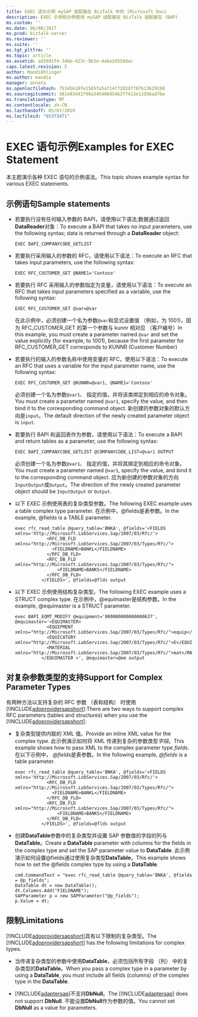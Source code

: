 ```yaml
---
title: EXEC 语句示例 mySAP 适配器在 BizTalk 中的 |Microsoft Docs
description: EXEC 示例和示例使用 mySAP 适配器在 BizTalk 适配器包 (BAP)
ms.custom: ''
ms.date: 06/08/2017
ms.prod: biztalk-server
ms.reviewer: ''
ms.suite: ''
ms.tgt_pltfrm: ''
ms.topic: article
ms.assetid: ad2691f4-34bb-423c-9b3e-4abe2d55ddac
caps.latest.revision: 5
author: MandiOhlinger
ms.author: mandia
manager: anneta
ms.openlocfilehash: 75345610fe1585fa5af14f7202d7f87613629198
ms.sourcegitcommit: 381e83d43796a345488d54b3f7413e11d56ad7be
ms.translationtype: MT
ms.contentlocale: zh-CN
ms.lasthandoff: 05/07/2019
ms.locfileid: "65373471"
---
```

# <a name="examples-for-exec-statement"></a><span data-ttu-id="85130-103">EXEC 语句示例</span><span class="sxs-lookup"><span data-stu-id="85130-103">Examples for EXEC Statement</span></span>
<span data-ttu-id="85130-104">本主题演示各种 EXEC 语句的示例语法。</span><span class="sxs-lookup"><span data-stu-id="85130-104">This topic shows example syntax for various EXEC statements.</span></span>

## <a name="sample-statements"></a><span data-ttu-id="85130-105">示例语句</span><span class="sxs-lookup"><span data-stu-id="85130-105">Sample statements</span></span> 
  
-   <span data-ttu-id="85130-106">若要执行没有任何输入参数的 BAPI，请使用以下语法;数据通过返回**DataReader**对象：</span><span class="sxs-lookup"><span data-stu-id="85130-106">To execute a BAPI that takes no input parameters, use the following syntax; data is returned through a **DataReader** object:</span></span>  
  
    ```  
    EXEC BAPI_COMPANYCODE_GETLIST  
    ```  
  
-   <span data-ttu-id="85130-107">若要执行采用输入的参数的 RFC，请使用以下语法：</span><span class="sxs-lookup"><span data-stu-id="85130-107">To execute an RFC that takes input parameters, use the following syntax:</span></span>  
  
    ```  
    EXEC RFC_CUSTOMER_GET @NAME1='Contoso'  
    ```  
  
-   <span data-ttu-id="85130-108">若要执行 RFC 采用输入的参数指定为变量，请使用以下语法：</span><span class="sxs-lookup"><span data-stu-id="85130-108">To execute an RFC that takes input parameters specified as a variable, use the following syntax:</span></span>  
  
    ```  
    EXEC RFC_CUSTOMER_GET @var=@var  
    ```  
  
     <span data-ttu-id="85130-109">在此示例中，必须创建一个名为参数`@var`和显式设置值 （例如，为 1001)，因为 RFC_CUSTOMER_GET 的第一个参数与 kunnr 相对应 （客户编号）</span><span class="sxs-lookup"><span data-stu-id="85130-109">In this example, you must create a parameter named `@var` and set the value explicitly (for example, to 1001), because the first parameter for RFC_CUSTOMER_GET corresponds to KUNNR (Customer Number)</span></span>  
  
-   <span data-ttu-id="85130-110">若要执行的输入的参数名称中使用变量的 RFC，使用以下语法：</span><span class="sxs-lookup"><span data-stu-id="85130-110">To execute an RFC that uses a variable for the input parameter name, use the following syntax:</span></span>  
  
    ```  
    EXEC RFC_CUSTOMER_GET @KUNNR=@var1, @NAME1='Contoso'  
    ```  
  
     <span data-ttu-id="85130-111">必须创建一个名为参数`@var1`、 指定的值，并将该类绑定到相应的命令对象。</span><span class="sxs-lookup"><span data-stu-id="85130-111">You must create a parameter named `@var1`, specify the value, and then bind it to the corresponding command object.</span></span> <span data-ttu-id="85130-112">新创建的参数对象的默认方向是`input`。</span><span class="sxs-lookup"><span data-stu-id="85130-112">The default direction of the newly created parameter object is `input`.</span></span>  
  
-   <span data-ttu-id="85130-113">若要执行 BAPI 和返回表作为参数，请使用以下语法：</span><span class="sxs-lookup"><span data-stu-id="85130-113">To execute a BAPI and return tables as a parameter, use the following syntax:</span></span>  
  
    ```  
    EXEC BAPI_COMPANYCODE_GETLIST @COMPANYCODE_LIST=@var1 OUTPUT  
    ```  
  
     <span data-ttu-id="85130-114">必须创建一个名为参数`@var1`、 指定的值，并将其绑定到相应的命令对象。</span><span class="sxs-lookup"><span data-stu-id="85130-114">You must create a parameter named `@var1`, specify the value, and bind it to the corresponding command object.</span></span> <span data-ttu-id="85130-115">应为新创建的参数对象的方向`InputOutput`或`Output`。</span><span class="sxs-lookup"><span data-stu-id="85130-115">The direction of the newly created parameter object should be `InputOutput` or `Output`.</span></span>  
  
-   <span data-ttu-id="85130-116">以下 EXEC 示例使用表的复杂类型参数。</span><span class="sxs-lookup"><span data-stu-id="85130-116">The following EXEC example uses a table complex type parameter.</span></span> <span data-ttu-id="85130-117">在示例中，@fields是表参数。</span><span class="sxs-lookup"><span data-stu-id="85130-117">In the example, @fields is a TABLE parameter.</span></span>  
  
    ```  
    exec rfc_read_table @query_table='BNKA', @fields='<FIELDS xmlns='http://Microsoft.LobServices.Sap/2007/03/Rfc/'>  
                <RFC_DB_FLD xmlns="http://Microsoft.LobServices.Sap/2007/03/Types/Rfc/">  
                  <FIELDNAME>BANKL</FIELDNAME>  
                </RFC_DB_FLD>  
                <RFC_DB_FLD  xmlns="http://Microsoft.LobServices.Sap/2007/03/Types/Rfc/">  
                    <FIELDNAME>BANKS</FIELDNAME>  
                </RFC_DB_FLD>  
              </FIELDS>', @fields=@flds output  
    ```  
  
-   <span data-ttu-id="85130-118">以下 EXEC 示例使用结构复杂类型。</span><span class="sxs-lookup"><span data-stu-id="85130-118">The following EXEC example uses a STRUCT complex type.</span></span> <span data-ttu-id="85130-119">在示例中，@equimaster是结构参数。</span><span class="sxs-lookup"><span data-stu-id="85130-119">In the example, @equimaster is a STRUCT parameter.</span></span>  
  
    ```  
    exec BAPI_EQMT_MODIFY @equipment='000000000000000637', @equimaster='<EQUIMASTER>           
                <EQUIPMENT xmlns="http://Microsoft.LobServices.Sap/2007/03/Types/Rfc/">equip</EQUIPMENT>  
                <EQUICATGRY xmlns="http://Microsoft.LobServices.Sap/2007/03/Types/Rfc/">E</EQUICATGRY>  
                <MATERIAL xmlns="http://Microsoft.LobServices.Sap/2007/03/Types/Rfc/">mat</MATERIAL>  
              </EQUIMASTER >', @equimaster=@em output  
    ```  
  
## <a name="support-for-complex-parameter-types"></a><span data-ttu-id="85130-120">对复杂参数类型的支持</span><span class="sxs-lookup"><span data-stu-id="85130-120">Support for Complex Parameter Types</span></span>  
 <span data-ttu-id="85130-121">有两种方法以支持复杂的 RFC 参数 （表和结构） 时使用[!INCLUDE[adoprovidersapshort](../../includes/adoprovidersapshort-md.md)]:</span><span class="sxs-lookup"><span data-stu-id="85130-121">There are two ways to support complex RFC parameters (tables and structures) when you use the [!INCLUDE[adoprovidersapshort](../../includes/adoprovidersapshort-md.md)]:</span></span>  
  
- <span data-ttu-id="85130-122">复杂类型提供内联的 XML 值。</span><span class="sxs-lookup"><span data-stu-id="85130-122">Provide an inline XML value for the complex type.</span></span> <span data-ttu-id="85130-123">此示例演示如何将 XML 传递到复杂的参数类型*字段*。</span><span class="sxs-lookup"><span data-stu-id="85130-123">This example shows how to pass XML to the complex parameter type *fields*.</span></span> <span data-ttu-id="85130-124">在以下示例中， <em>@fields</em>是表参数。</span><span class="sxs-lookup"><span data-stu-id="85130-124">In the following example, <em>@fields</em> is a table parameter.</span></span>  
  
  ```  
  exec rfc_read_table @query_table='BNKA', @fields='<FIELDS xmlns='http://Microsoft.LobServices.Sap/2007/03/Rfc/'>  
              <RFC_DB_FLD xmlns="http://Microsoft.LobServices.Sap/2007/03/Types/Rfc/">  
                <FIELDNAME>BANKL</FIELDNAME>  
              </RFC_DB_FLD>  
              <RFC_DB_FLD  xmlns="http://Microsoft.LobServices.Sap/2007/03/Types/Rfc/">  
                  <FIELDNAME>BANKS</FIELDNAME>  
              </RFC_DB_FLD>  
            </FIELDS>', @fields=@flds output  
  ```  
  
- <span data-ttu-id="85130-125">创建**DataTable**参数中的复杂类型并设置 SAP 参数值的字段的列与**DataTable**。</span><span class="sxs-lookup"><span data-stu-id="85130-125">Create a **DataTable** parameter with columns for the fields in the complex type and set the SAP parameter value to **DataTable**.</span></span> <span data-ttu-id="85130-126">此示例演示如何设置@fields通过使用复杂类型**DataTable**。</span><span class="sxs-lookup"><span data-stu-id="85130-126">This example shows how to set the @fields complex type by using a **DataTable**.</span></span>  
  
  ```  
  cmd.CommandText = "exec rfc_read_table @query_table='BNKA', @fields = @p_fields";  
  DataTable dt = new DataTable();  
  dt.Columns.Add("FIELDNAME");  
  SAPParameter p = new SAPParameter("@p_fields");  
  p.Value = dt;  
  ```  
  
## <a name="limitations"></a><span data-ttu-id="85130-127">限制</span><span class="sxs-lookup"><span data-stu-id="85130-127">Limitations</span></span>  
 <span data-ttu-id="85130-128">[!INCLUDE[adoprovidersapshort](../../includes/adoprovidersapshort-md.md)]具有以下限制的复杂类型。</span><span class="sxs-lookup"><span data-stu-id="85130-128">The [!INCLUDE[adoprovidersapshort](../../includes/adoprovidersapshort-md.md)] has the following limitations for complex types.</span></span>  
  
- <span data-ttu-id="85130-129">当传递复杂类型的参数中使用**DataTable**，必须包括所有字段 （列） 中的复杂类型的**DataTable**。</span><span class="sxs-lookup"><span data-stu-id="85130-129">When you pass a complex type in a parameter by using a **DataTable**, you must include all fields (columns) of the complex type in the **DataTable**.</span></span>  
  
- <span data-ttu-id="85130-130">[!INCLUDE[adaptersap](../../includes/adaptersap-md.md)]不支持**DbNull**。</span><span class="sxs-lookup"><span data-stu-id="85130-130">The [!INCLUDE[adaptersap](../../includes/adaptersap-md.md)] does not support **DbNull**.</span></span> <span data-ttu-id="85130-131">不能设置**DbNull**作为参数的值。</span><span class="sxs-lookup"><span data-stu-id="85130-131">You cannot set **DbNull** as a value for parameters.</span></span>  
  
